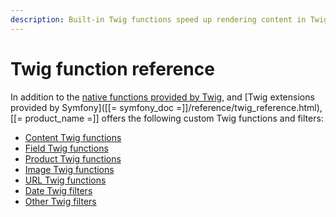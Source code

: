 ```yaml
---
description: Built-in Twig functions speed up rendering content in Twig templates.
---
```


# Twig function reference

In addition to the [native functions provided by Twig](http://twig.sensiolabs.org/doc/functions/index.html),
and [Twig extensions provided by Symfony]([[= symfony_doc =]]/reference/twig_reference.html),
[[= product_name =]] offers the following custom Twig functions and filters:

- [Content Twig functions](content_twig_functions.md)
- [Field Twig functions](field_twig_functions.md)
- [Product Twig functions](product_twig_functions.md)
- [Image Twig functions](image_twig_functions.md)
- [URL Twig functions](url_twig_functions.md)
- [Date Twig filters](date_twig_filters.md)
- [Other Twig filters](other_twig_filters.md)
